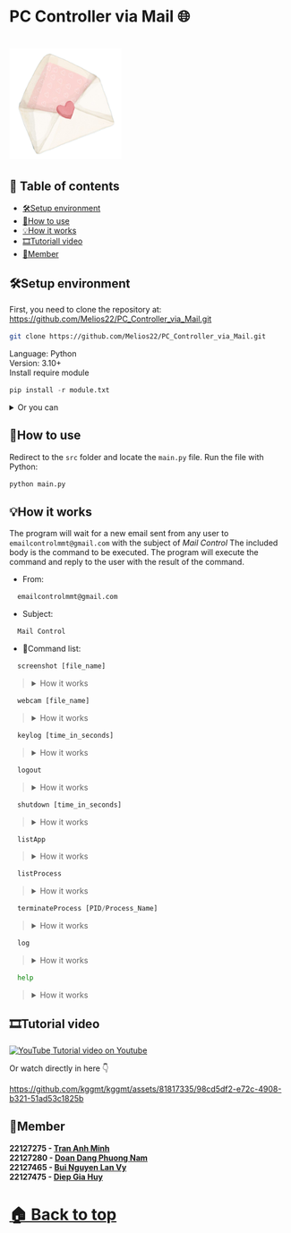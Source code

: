 # PC Controller via Mail 🌐
<h1 align="left">
  <img src="src/assets/icon.png" alt="icon" width="200"></img>
</h1>


## 📖 Table of contents 
- [🛠️Setup environment](#%EF%B8%8Fsetup-environment)
- [🤔How to use](#How-to-use)
- [💡How it works](#How-it-works)
- [🎞️Tutoriall video](#%EF%B8%8Ftutorial-video)
- [🏅Member](#Member)

## 🛠️Setup environment

First, you need to clone the repository at: https://github.com/Melios22/PC_Controller_via_Mail.git

```bash
git clone https://github.com/Melios22/PC_Controller_via_Mail.git
```

Language: Python \
Version: 3.10+ \
Install require module
```python
pip install -r module.txt
```

<details>
  <summary>Or you can</summary>
  
```python
pip install opencv-python pillow pynput customtkinter
```
</details>

## 🤔How to use
Redirect to the `src` folder and locate the `main.py` file. Run the file with Python:
```python
python main.py
```

## 💡How it works
The program will wait for a new email sent from any user to `emailcontrolmmt@gmail.com` with the subject of *Mail Control*
The included body is the command to be executed. The program will execute the command and reply to the user with the result of the command.
- From:  
```bash
  emailcontrolmmt@gmail.com
```
- Subject: 
```bash
  Mail Control
```
- 📝Command list: 
```python
  screenshot [file_name]
```
> <details>
>  <summary>How it works</summary>
>
>Take the picture of your screen and save it into file_name.png. \
>**Path**: “Files\Pictures\file_name.png” \
>**Default file_name**: “a.png” 
></details>


```python
  webcam [file_name]
```
> <details>
>  <summary>How it works</summary>
>
>Take a picture from your webcam and save it in file_name.png. \
>**Path**: “Files\Pictures\file_name.png. \
>**Default file_name**: “b.png”
></details>


```python
  keylog [time_in_seconds]
```
> <details>
>  <summary>How it works</summary>
>
>When recive mail the app will wating time in seconds and capture all keys from your keyboard. \
>**Path**: “Files\Keylog.txt”  \
>**Default time in seconds**: 5s
></details>


```python
  logout
```
> <details>
>  <summary>How it works</summary>
>Logout account in your computer.
></details>


```python
  shutdown [time_in_seconds]
```
> <details>
>  <summary>How it works</summary>
>  
>Shutdown your computer after time in seconds.  \
>**Default time in seconds**: 1 second
></details>


```python
  listApp
```
> <details>
>  <summary>How it works</summary>
>  
>Take all your running app and write it into Applications.txt.  \
>**Path**: “File\Applications.txt”  
></details>

```python
  listProcess
```
> <details>
>  <summary>How it works</summary>
>  
>Take all of your running app and write it to Processes.txt.  \
>**Path**: “Files\Processes.txt”
></details>

```python
  terminateProcess [PID/Process_Name]
```
> <details>
>  <summary>How it works</summary>
>  
>Terminate a process using PID or Process Name.  \
>Must pass PID/Process Name  \
>**Error handling**  
> -	**Missing agrument**: “ERROR: Terminate process command misses an argument.”  \
> -	**Cannot be terminated**: “ERROR: The process with PID/Process Name could not be terminated.”  \
> -	**Not found process**: “ERROR: The process PID/Process Name not found.”
></details>

```python
  log
```
> <details>
>  <summary>How it works</summary>
>  
>Record all mails sent to Server.  \
>**Format**:  \
>----------------------------------------  \
>**Time**:		DD MMM YYY HH:MM:SS  \
>**From**:		sender email  \
>**Content**:            all commands in mail  \
>**Reply**:  \
>**Attachment**:	Path  \
>----------------------------------------  \
>**Path**: “Files\mail.log”
></details>

```python
  help
```
> <details>
>  <summary>How it works</summary>
>  
>List of all commands. If server recive any command not in help it will replaced by help  \
>**Path**: “Files\help.txt”
></details>

## 🎞️Tutorial video
[ ![YouTube](https://cdn.emojidex.com/emoji/mdpi/YouTube.png "YouTube") Tutorial video on Youtube](https://www.youtube.com/watch?v=Doc2UtP7quE)

Or watch directly in here 👇

  https://github.com/kggmt/kggmt/assets/81817335/98cd5df2-e72c-4908-b321-51ad53c1825b  




## 🏅Member
**22127275 - [Tran Anh Minh](https://github.com/Melios22)** \
**22127280 - [Doan Dang Phuong Nam](https://github.com/Namronaldo08102004)** \
**22127465 - [Bui Nguyen Lan Vy](https://github.com/buinguyenlanvy)** \
**22127475 - [Diep Gia Huy](https://github.com/kggmt)** 

# [🏠 Back to top](#PC-Controller-via-Mail-)
